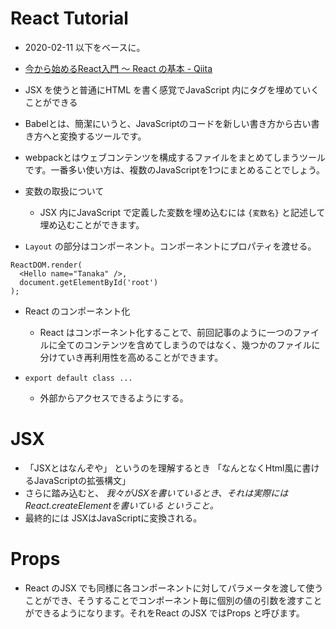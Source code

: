 # React Tutorial


* 2020-02-11 以下をベースに。
* [今から始めるReact入門 〜 React の基本 - Qiita](https://qiita.com/TsutomuNakamura/items/72d8cf9f07a5a30be048)

* JSX を使うと普通にHTML を書く感覚でJavaScript 内にタグを埋めていくことができる
* Babelとは、簡潔にいうと、JavaScriptのコードを新しい書き方から古い書き方へと変換するツールです。
* webpackとはウェブコンテンツを構成するファイルをまとめてしまうツールです。一番多い使い方は、複数のJavaScriptを1つにまとめることでしょう。

* 変数の取扱について
    * JSX 内にJavaScript で定義した変数を埋め込むには `{変数名}` と記述して埋め込むことができます。

* `Layout` の部分はコンポーネント。コンポーネントにプロパティを渡せる。
```
ReactDOM.render(
  <Hello name="Tanaka" />,
  document.getElementById('root')
);
```

* React のコンポーネント化
    * React はコンポーネント化することで、前回記事のように一つのファイルに全てのコンテンツを含めてしまうのではなく、幾つかのファイルに分けていき再利用性を高めることができます。

* `export default class ...`
    * 外部からアクセスできるようにする。

# JSX

* 「JSXとはなんぞや」 というのを理解するとき 「なんとなくHtml風に書けるJavaScriptの拡張構文」
* さらに踏み込むと、 *我々がJSXを書いているとき、それは実際にはReact.createElementを書いている ということ。*
* 最終的には JSXはJavaScriptに変換される。

# Props

* React のJSX でも同様に各コンポーネントに対してパラメータを渡して使うことができ、そうすることでコンポーネント毎に個別の値の引数を渡すことができるようになります。それをReact のJSX ではProps と呼びます。
